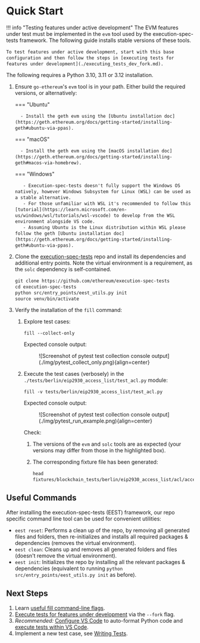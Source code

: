 # Quick Start

!!! info "Testing features under active development"
    The EVM features under test must be implemented in the `evm` tool used by the execution-spec-tests framework. The following guide installs stable versions of these tools.

    To test features under active development, start with this base configuration and then follow the steps in [executing tests for features under development](./executing_tests_dev_fork.md). 

The following requires a Python 3.10, 3.11 or 3.12 installation.

1. Ensure `go-ethereum`'s `evm` tool is in your path. Either build the required versions, or alternatively:

    === "Ubuntu"

         - Install the geth evm using the [Ubuntu installation doc](https://geth.ethereum.org/docs/getting-started/installing-geth#ubuntu-via-ppas).

    === "macOS"

         - Install the geth evm using the [macOS installation doc](https://geth.ethereum.org/docs/getting-started/installing-geth#macos-via-homebrew).

    === "Windows"

          - Execution-spec-tests doesn't fully support the Windows OS natively, however Windows Subsystem for Linux (WSL) can be used as a stable alternative.
          - For those unfamiliar with WSL it's recommended to follow this [tutorial](https://learn.microsoft.com/en-us/windows/wsl/tutorials/wsl-vscode) to develop from the WSL environment alongside VS code.
          - Assuming Ubuntu is the Linux distribution within WSL please follow the geth [Ubuntu installation doc](https://geth.ethereum.org/docs/getting-started/installing-geth#ubuntu-via-ppas).

2. Clone the [execution-spec-tests](https://github.com/ethereum/execution-spec-tests) repo and install its dependencies and additional entry points. Note the virtual environment is a requirement, as the `solc` dependency is self-contained.

    ```console
    git clone https://github.com/ethereum/execution-spec-tests
    cd execution-spec-tests
    python src/entry_points/eest_utils.py init
    source venv/bin/activate
    ```

3. Verify the installation of the `fill` command:
    1. Explore test cases:

        ```console
        fill --collect-only
        ```

        Expected console output:
        <figure markdown>  <!-- markdownlint-disable MD033 (MD033=no-inline-html) -->
            ![Screenshot of pytest test collection console output](./img/pytest_collect_only.png){align=center}
        </figure>

    2. Execute the test cases (verbosely) in the `./tests/berlin/eip2930_access_list/test_acl.py` module:

        ```console
        fill -v tests/berlin/eip2930_access_list/test_acl.py
        ```

        Expected console output:
        <figure markdown>  <!-- markdownlint-disable MD033 (MD033=no-inline-html) -->
            ![Screenshot of pytest test collection console output](./img/pytest_run_example.png){align=center}
        </figure>
        Check:

        1. The versions of the `evm` and `solc` tools are as expected (your versions may differ from those in the highlighted box).
        2. The corresponding fixture file has been generated:

            ```console
            head fixtures/blockchain_tests/berlin/eip2930_access_list/acl/access_list.json
            ```

## Useful Commands

After installing the execution-spec-tests (EEST) framework, our repo specific command line tool can be used for convenient utilities:

- `eest reset`: Performs a clean up of the repo, by removing all generated files and folders, then re-initializes and installs all required packages & dependencies (removes the virtual environment).
- `eest clean`: Cleans up and removes all generated folders and files (doesn't remove the virtual environment).
- `eest init`: Initializes the repo by installing all the relevant packages & dependencies (equivalent to running `python src/entry_points/eest_utils.py init` as before).

## Next Steps

1. Learn [useful fill command-line flags](./executing_tests_command_line.md).
2. [Execute tests for features under development](./executing_tests_dev_fork.md) via the `--fork` flag.
3. _Recommended:_ [Configure VS Code](./setup_vs_code.md) to auto-format Python code and [execute tests within VS Code](./executing_tests_vs_code.md#executing-and-debugging-test-cases).
4. Implement a new test case, see [Writing Tests](../writing_tests/index.md).
